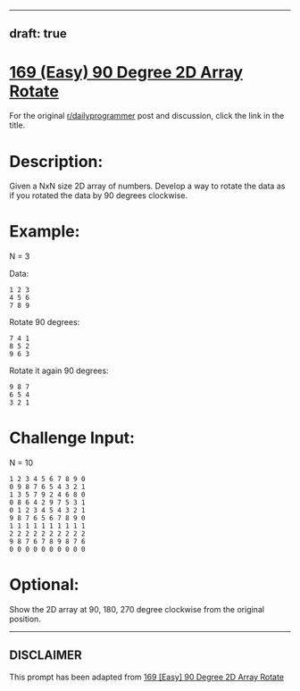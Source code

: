---
draft: true
----

# [169 (Easy) 90 Degree 2D Array Rotate](https://www.reddit.com/r/dailyprogrammer/comments/29i9jw/6302014_challenge_169_easy_90_degree_2d_array/)

For the original [r/dailyprogrammer](https://www.reddit.com/r/dailyprogrammer/) post and discussion, click the link in the title.

# Description:
Given a NxN size 2D array of numbers. Develop a way to rotate the data as if you rotated the data by 90 degrees clockwise.

# Example:
N = 3

Data:


```
1 2 3
4 5 6
7 8 9
```
Rotate 90 degrees:


```
7 4 1
8 5 2
9 6 3
```
Rotate it again 90 degrees:


```
9 8 7
6 5 4
3 2 1
```
# Challenge Input:
N = 10


```
1 2 3 4 5 6 7 8 9 0
0 9 8 7 6 5 4 3 2 1
1 3 5 7 9 2 4 6 8 0
0 8 6 4 2 9 7 5 3 1
0 1 2 3 4 5 4 3 2 1
9 8 7 6 5 6 7 8 9 0
1 1 1 1 1 1 1 1 1 1
2 2 2 2 2 2 2 2 2 2
9 8 7 6 7 8 9 8 7 6
0 0 0 0 0 0 0 0 0 0
```
# Optional:
Show the 2D array at 90, 180, 270 degree clockwise from the original position.


----
## **DISCLAIMER**
This prompt has been adapted from [169 [Easy] 90 Degree 2D Array Rotate](https://www.reddit.com/r/dailyprogrammer/comments/29i9jw/6302014_challenge_169_easy_90_degree_2d_array/
)
